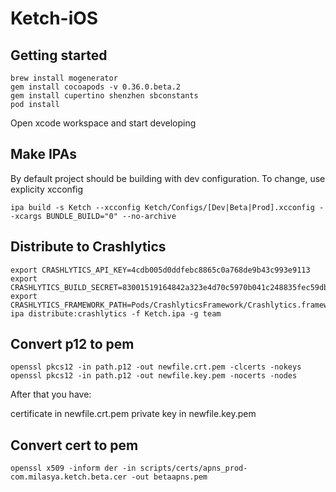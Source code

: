 # Ketch-iOS


## Getting started
```
brew install mogenerator
gem install cocoapods -v 0.36.0.beta.2
gem install cupertino shenzhen sbconstants
pod install
```

Open xcode workspace and start developing

## Make IPAs
By default project should be building with dev configuration. To change, use explicity xcconfig

```
ipa build -s Ketch --xcconfig Ketch/Configs/[Dev|Beta|Prod].xcconfig --xcargs BUNDLE_BUILD="0" --no-archive
```

## Distribute to Crashlytics
```
export CRASHLYTICS_API_KEY=4cdb005d0ddfebc8865c0a768de9b43c993e9113
export CRASHLYTICS_BUILD_SECRET=83001519164842a323e4d70c5970b041c248835fec59db59b409f5b364e47f72
export CRASHLYTICS_FRAMEWORK_PATH=Pods/CrashlyticsFramework/Crashlytics.framework
ipa distribute:crashlytics -f Ketch.ipa -g team
```

## Convert p12 to pem

```
openssl pkcs12 -in path.p12 -out newfile.crt.pem -clcerts -nokeys
openssl pkcs12 -in path.p12 -out newfile.key.pem -nocerts -nodes
```

After that you have:

certificate in newfile.crt.pem
private key in newfile.key.pem


## Convert cert to pem

```
openssl x509 -inform der -in scripts/certs/apns_prod-com.milasya.ketch.beta.cer -out betaapns.pem
```